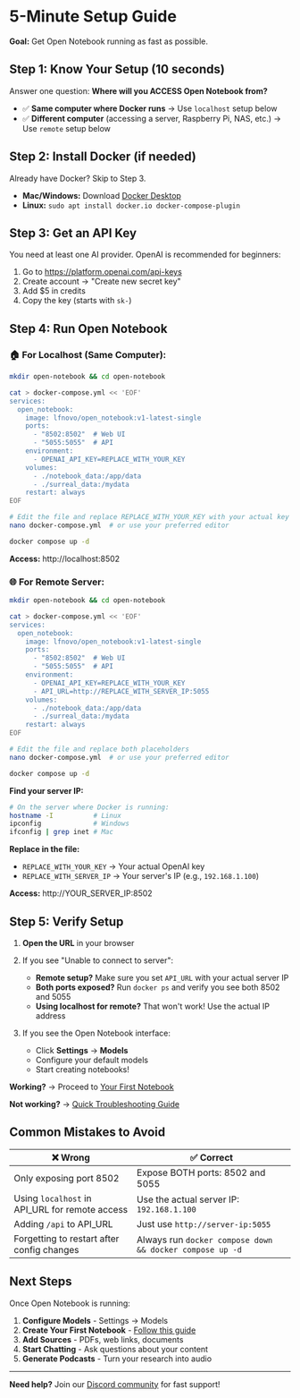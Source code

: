 # 5-Minute Setup Guide

**Goal:** Get Open Notebook running as fast as possible.

## Step 1: Know Your Setup (10 seconds)

Answer one question: **Where will you ACCESS Open Notebook from?**

- ✅ **Same computer where Docker runs** → Use `localhost` setup below
- ✅ **Different computer** (accessing a server, Raspberry Pi, NAS, etc.) → Use `remote` setup below

## Step 2: Install Docker (if needed)

Already have Docker? Skip to Step 3.

- **Mac/Windows:** Download [Docker Desktop](https://www.docker.com/products/docker-desktop/)
- **Linux:** `sudo apt install docker.io docker-compose-plugin`

## Step 3: Get an API Key

You need at least one AI provider. OpenAI is recommended for beginners:

1. Go to https://platform.openai.com/api-keys
2. Create account → "Create new secret key"
3. Add $5 in credits
4. Copy the key (starts with `sk-`)

## Step 4: Run Open Notebook

### 🏠 For Localhost (Same Computer):

```bash
mkdir open-notebook && cd open-notebook

cat > docker-compose.yml << 'EOF'
services:
  open_notebook:
    image: lfnovo/open_notebook:v1-latest-single
    ports:
      - "8502:8502"  # Web UI
      - "5055:5055"  # API
    environment:
      - OPENAI_API_KEY=REPLACE_WITH_YOUR_KEY
    volumes:
      - ./notebook_data:/app/data
      - ./surreal_data:/mydata
    restart: always
EOF

# Edit the file and replace REPLACE_WITH_YOUR_KEY with your actual key
nano docker-compose.yml  # or use your preferred editor

docker compose up -d
```

**Access:** http://localhost:8502

### 🌐 For Remote Server:

```bash
mkdir open-notebook && cd open-notebook

cat > docker-compose.yml << 'EOF'
services:
  open_notebook:
    image: lfnovo/open_notebook:v1-latest-single
    ports:
      - "8502:8502"  # Web UI
      - "5055:5055"  # API
    environment:
      - OPENAI_API_KEY=REPLACE_WITH_YOUR_KEY
      - API_URL=http://REPLACE_WITH_SERVER_IP:5055
    volumes:
      - ./notebook_data:/app/data
      - ./surreal_data:/mydata
    restart: always
EOF

# Edit the file and replace both placeholders
nano docker-compose.yml  # or use your preferred editor

docker compose up -d
```

**Find your server IP:**
```bash
# On the server where Docker is running:
hostname -I          # Linux
ipconfig             # Windows
ifconfig | grep inet # Mac
```

**Replace in the file:**
- `REPLACE_WITH_YOUR_KEY` → Your actual OpenAI key
- `REPLACE_WITH_SERVER_IP` → Your server's IP (e.g., `192.168.1.100`)

**Access:** http://YOUR_SERVER_IP:8502

## Step 5: Verify Setup

1. **Open the URL** in your browser
2. If you see "Unable to connect to server":
   - **Remote setup?** Make sure you set `API_URL` with your actual server IP
   - **Both ports exposed?** Run `docker ps` and verify you see both 8502 and 5055
   - **Using localhost for remote?** That won't work! Use the actual IP address

3. If you see the Open Notebook interface:
   - Click **Settings** → **Models**
   - Configure your default models
   - Start creating notebooks!

**Working?** → Proceed to [Your First Notebook](first-notebook.md)

**Not working?** → [Quick Troubleshooting Guide](../troubleshooting/quick-fixes.md)

## Common Mistakes to Avoid

| ❌ Wrong | ✅ Correct |
|----------|-----------|
| Only exposing port 8502 | Expose BOTH ports: 8502 and 5055 |
| Using `localhost` in API_URL for remote access | Use the actual server IP: `192.168.1.100` |
| Adding `/api` to API_URL | Just use `http://server-ip:5055` |
| Forgetting to restart after config changes | Always run `docker compose down && docker compose up -d` |

## Next Steps

Once Open Notebook is running:

1. **Configure Models** - Settings → Models
2. **Create Your First Notebook** - [Follow this guide](first-notebook.md)
3. **Add Sources** - PDFs, web links, documents
4. **Start Chatting** - Ask questions about your content
5. **Generate Podcasts** - Turn your research into audio

---

**Need help?** Join our [Discord community](https://discord.gg/37XJPXfz2w) for fast support!
